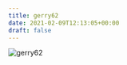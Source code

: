```yaml
---
title: gerry62
date: 2021-02-09T12:13:05+00:00
draft: false
---
```


![gerry62](/images/2018j.jpeg)

